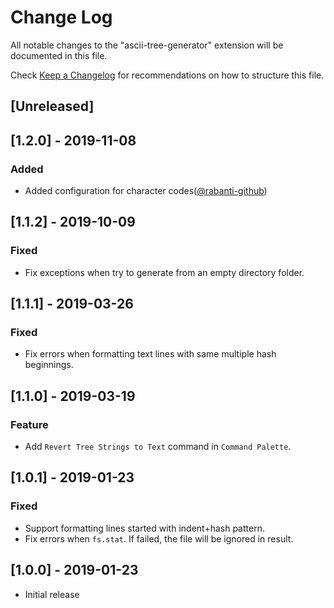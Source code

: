 # Change Log
All notable changes to the "ascii-tree-generator" extension will be documented in this file.

Check [Keep a Changelog](http://keepachangelog.com/) for recommendations on how to structure this file.

## [Unreleased]

## [1.2.0] - 2019-11-08

### Added

- Added configuration for character codes([@rabanti-github](https://github.com/rabanti-github))

## [1.1.2] - 2019-10-09

### Fixed

- Fix exceptions when try to generate from an empty directory folder.

## [1.1.1] - 2019-03-26

### Fixed

- Fix errors when formatting text lines with same multiple hash beginnings.

## [1.1.0] - 2019-03-19

### Feature

- Add `Revert Tree Strings to Text` command in `Command Palette`.

## [1.0.1] - 2019-01-23

### Fixed

- Support formatting lines started with indent+hash pattern.
- Fix errors when `fs.stat`. If failed, the file will be ignored in result.

## [1.0.0] - 2019-01-23

- Initial release